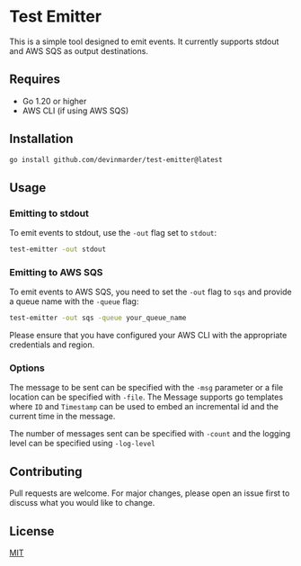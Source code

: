 # Test Emitter

This is a simple tool designed to emit events. It currently supports stdout and
AWS SQS as output destinations.

## Requires

- Go 1.20 or higher
- AWS CLI (if using AWS SQS)

## Installation

```bash
go install github.com/devinmarder/test-emitter@latest
```

## Usage

### Emitting to stdout

To emit events to stdout, use the `-out` flag set to `stdout`:

```bash
test-emitter -out stdout
```

### Emitting to AWS SQS

To emit events to AWS SQS, you need to set the `-out` flag to `sqs` and provide
a queue name with the `-queue` flag:

```bash
test-emitter -out sqs -queue your_queue_name
```

Please ensure that you have configured your AWS CLI with the appropriate
credentials and region.

### Options

The message to be sent can be specified with the `-msg` parameter or a file
location can be specified with `-file`. The Message supports go templates
where `ID` and `Timestamp` can be used to embed an incremental id and the
current time in the message.

The number of messages sent can be specified with `-count` and the logging
level can be specified using `-log-level`

## Contributing

Pull requests are welcome. For major changes, please open an issue first to
discuss what you would like to change.

## License

[MIT](https://choosealicense.com/licenses/mit/)
